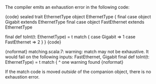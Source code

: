 The compiler emits an exhaustion error in the following code:

{code}
sealed trait EthernetType
object EthernetType {
  final case object Gigabit extends EthernetType
  final case object FastEthernet extends EthernetType

  final def toInt(t: EthernetType) = t match {
    case Gigabit => 1
    case FastEthernet => 2
  }
}
{code}

{noformat}
matching.scala:7: warning: match may not be exhaustive.
It would fail on the following inputs: FastEthernet, Gigabit
   final def toInt(t: EthernetType) = t match {
                                          ^
                                          one warning found
{noformat}

If the match code is moved *outside* of the companion object, there is no exhaustion error.


